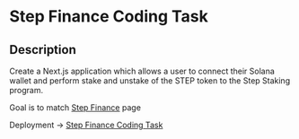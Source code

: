 # Step Finance Coding Task

## Description

Create a Next.js application which allows a user to connect their Solana wallet and perform stake and unstake of the STEP token to the Step Staking program.

Goal is to match [Step Finance](https://app.step.finance/en/stake) page

Deployment -> [Step Finance Coding Task](https://step-task-green.vercel.app/)
